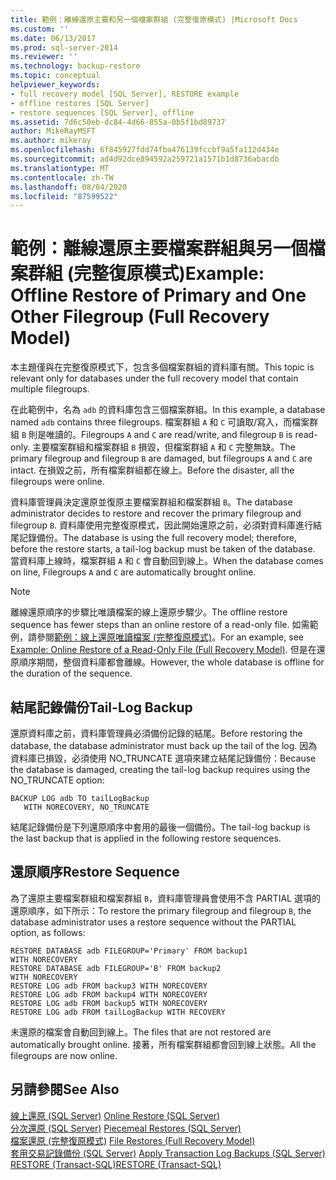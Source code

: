 ```yaml
---
title: 範例：離線還原主要和另一個檔案群組 (完整復原模式) |Microsoft Docs
ms.custom: ''
ms.date: 06/13/2017
ms.prod: sql-server-2014
ms.reviewer: ''
ms.technology: backup-restore
ms.topic: conceptual
helpviewer_keywords:
- full recovery model [SQL Server], RESTORE example
- offline restores [SQL Server]
- restore sequences [SQL Server], offline
ms.assetid: 7d6c50eb-dc84-4d66-855a-0b5f1bd89737
author: MikeRayMSFT
ms.author: mikeray
ms.openlocfilehash: 6f845927fdd74fba476139fccbf9a5fa112d434e
ms.sourcegitcommit: ad4d92dce894592a259721a1571b1d8736abacdb
ms.translationtype: MT
ms.contentlocale: zh-TW
ms.lasthandoff: 08/04/2020
ms.locfileid: "87599522"
---
```

# <a name="example-offline-restore-of-primary-and-one-other-filegroup-full-recovery-model"></a><span data-ttu-id="7e3a2-102">範例：離線還原主要檔案群組與另一個檔案群組 (完整復原模式)</span><span class="sxs-lookup"><span data-stu-id="7e3a2-102">Example: Offline Restore of Primary and One Other Filegroup (Full Recovery Model)</span></span>
  <span data-ttu-id="7e3a2-103">本主題僅與在完整復原模式下，包含多個檔案群組的資料庫有關。</span><span class="sxs-lookup"><span data-stu-id="7e3a2-103">This topic is relevant only for databases under the full recovery model that contain multiple filegroups.</span></span>  
  
 <span data-ttu-id="7e3a2-104">在此範例中，名為 `adb` 的資料庫包含三個檔案群組。</span><span class="sxs-lookup"><span data-stu-id="7e3a2-104">In this example, a database named `adb` contains three filegroups.</span></span> <span data-ttu-id="7e3a2-105">檔案群組 `A` 和 `C` 可讀取/寫入，而檔案群組 `B` 則是唯讀的。</span><span class="sxs-lookup"><span data-stu-id="7e3a2-105">Filegroups `A` and `C` are read/write, and filegroup `B` is read-only.</span></span> <span data-ttu-id="7e3a2-106">主要檔案群組和檔案群組 `B` 損毀，但檔案群組 `A` 和 `C` 完整無缺。</span><span class="sxs-lookup"><span data-stu-id="7e3a2-106">The primary filegroup and filegroup `B` are damaged, but filegroups `A` and `C` are intact.</span></span> <span data-ttu-id="7e3a2-107">在損毀之前，所有檔案群組都在線上。</span><span class="sxs-lookup"><span data-stu-id="7e3a2-107">Before the disaster, all the filegroups were online.</span></span>  
  
 <span data-ttu-id="7e3a2-108">資料庫管理員決定還原並復原主要檔案群組和檔案群組 `B`。</span><span class="sxs-lookup"><span data-stu-id="7e3a2-108">The database administrator decides to restore and recover the primary filegroup and filegroup `B`.</span></span> <span data-ttu-id="7e3a2-109">資料庫使用完整復原模式，因此開始還原之前，必須對資料庫進行結尾記錄備份。</span><span class="sxs-lookup"><span data-stu-id="7e3a2-109">The database is using the full recovery model; therefore, before the restore starts, a tail-log backup must be taken of the database.</span></span> <span data-ttu-id="7e3a2-110">當資料庫上線時，檔案群組 `A` 和 `C` 會自動回到線上。</span><span class="sxs-lookup"><span data-stu-id="7e3a2-110">When the database comes on line, Filegroups `A` and `C` are automatically brought online.</span></span>  
  
> [!NOTE]  
>  <span data-ttu-id="7e3a2-111">離線還原順序的步驟比唯讀檔案的線上還原步驟少。</span><span class="sxs-lookup"><span data-stu-id="7e3a2-111">The offline restore sequence has fewer steps than an online restore of a read-only file.</span></span> <span data-ttu-id="7e3a2-112">如需範例，請參閱[範例：線上還原唯讀檔案 &#40;完整復原模式&#41;](example-online-restore-of-a-read-only-file-full-recovery-model.md)。</span><span class="sxs-lookup"><span data-stu-id="7e3a2-112">For an example, see [Example: Online Restore of a Read-Only File &#40;Full Recovery Model&#41;](example-online-restore-of-a-read-only-file-full-recovery-model.md).</span></span> <span data-ttu-id="7e3a2-113">但是在還原順序期間，整個資料庫都會離線。</span><span class="sxs-lookup"><span data-stu-id="7e3a2-113">However, the whole database is offline for the duration of the sequence.</span></span>  
  
## <a name="tail-log-backup"></a><span data-ttu-id="7e3a2-114">結尾記錄備份</span><span class="sxs-lookup"><span data-stu-id="7e3a2-114">Tail-Log Backup</span></span>  
 <span data-ttu-id="7e3a2-115">還原資料庫之前，資料庫管理員必須備份記錄的結尾。</span><span class="sxs-lookup"><span data-stu-id="7e3a2-115">Before restoring the database, the database administrator must back up the tail of the log.</span></span> <span data-ttu-id="7e3a2-116">因為資料庫已損毀，必須使用 NO_TRUNCATE 選項來建立結尾記錄備份：</span><span class="sxs-lookup"><span data-stu-id="7e3a2-116">Because the database is damaged, creating the tail-log backup requires using the NO_TRUNCATE option:</span></span>  
  
```  
BACKUP LOG adb TO tailLogBackup   
   WITH NORECOVERY, NO_TRUNCATE  
```  
  
 <span data-ttu-id="7e3a2-117">結尾記錄備份是下列還原順序中套用的最後一個備份。</span><span class="sxs-lookup"><span data-stu-id="7e3a2-117">The tail-log backup is the last backup that is applied in the following restore sequences.</span></span>  
  
## <a name="restore-sequence"></a><span data-ttu-id="7e3a2-118">還原順序</span><span class="sxs-lookup"><span data-stu-id="7e3a2-118">Restore Sequence</span></span>  
 <span data-ttu-id="7e3a2-119">為了還原主要檔案群組和檔案群組 `B`，資料庫管理員會使用不含 PARTIAL 選項的還原順序，如下所示：</span><span class="sxs-lookup"><span data-stu-id="7e3a2-119">To restore the primary filegroup and filegroup `B`, the database administrator uses a restore sequence without the PARTIAL option, as follows:</span></span>  
  
```  
RESTORE DATABASE adb FILEGROUP='Primary' FROM backup1   
WITH NORECOVERY  
RESTORE DATABASE adb FILEGROUP='B' FROM backup2   
WITH NORECOVERY  
RESTORE LOG adb FROM backup3 WITH NORECOVERY  
RESTORE LOG adb FROM backup4 WITH NORECOVERY  
RESTORE LOG adb FROM backup5 WITH NORECOVERY  
RESTORE LOG adb FROM tailLogBackup WITH RECOVERY  
```  
  
 <span data-ttu-id="7e3a2-120">未還原的檔案會自動回到線上。</span><span class="sxs-lookup"><span data-stu-id="7e3a2-120">The files that are not restored are automatically brought online.</span></span> <span data-ttu-id="7e3a2-121">接著，所有檔案群組都會回到線上狀態。</span><span class="sxs-lookup"><span data-stu-id="7e3a2-121">All the filegroups are now online.</span></span>  
  
## <a name="see-also"></a><span data-ttu-id="7e3a2-122">另請參閱</span><span class="sxs-lookup"><span data-stu-id="7e3a2-122">See Also</span></span>  
 <span data-ttu-id="7e3a2-123">[線上還原 &#40;SQL Server&#41;](online-restore-sql-server.md) </span><span class="sxs-lookup"><span data-stu-id="7e3a2-123">[Online Restore &#40;SQL Server&#41;](online-restore-sql-server.md) </span></span>  
 <span data-ttu-id="7e3a2-124">[分次還原 &#40;SQL Server&#41;](piecemeal-restores-sql-server.md) </span><span class="sxs-lookup"><span data-stu-id="7e3a2-124">[Piecemeal Restores &#40;SQL Server&#41;](piecemeal-restores-sql-server.md) </span></span>  
 <span data-ttu-id="7e3a2-125">[檔案還原 &#40;完整復原模式&#41;](file-restores-full-recovery-model.md) </span><span class="sxs-lookup"><span data-stu-id="7e3a2-125">[File Restores &#40;Full Recovery Model&#41;](file-restores-full-recovery-model.md) </span></span>  
 <span data-ttu-id="7e3a2-126">[套用交易記錄備份 &#40;SQL Server&#41;](transaction-log-backups-sql-server.md) </span><span class="sxs-lookup"><span data-stu-id="7e3a2-126">[Apply Transaction Log Backups &#40;SQL Server&#41;](transaction-log-backups-sql-server.md) </span></span>  
 [<span data-ttu-id="7e3a2-127">RESTORE &#40;Transact-SQL&#41;</span><span class="sxs-lookup"><span data-stu-id="7e3a2-127">RESTORE &#40;Transact-SQL&#41;</span></span>](/sql/t-sql/statements/restore-statements-transact-sql)  
  
  
